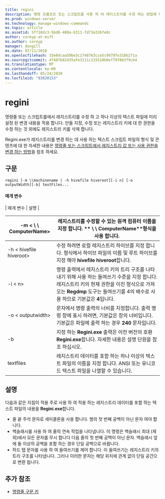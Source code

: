 ```yaml
---
title: regini
description: 명령 프롬프트 또는 스크립트를 사용 하 여 레지스트리를 수정 하는 방법에 대해 알아봅니다.
ms.prod: windows-server
ms.technology: manage-windows-commands
ms.topic: article
ms.assetid: 5ff18dc3-5bd8-400a-b311-fd73a3267e8c
author: coreyp-at-msft
ms.author: coreyp
manager: dongill
ms.date: 07/11/2018
ms.openlocfilehash: 33e0dcaa59be3c1748763cce5c9979fe318b271a
ms.sourcegitcommit: 4f407b82435afe3111c215510b0ef797863f9cb4
ms.translationtype: MT
ms.contentlocale: ko-KR
ms.lasthandoff: 05/24/2020
ms.locfileid: "83820153"
---
```

# <a name="regini"></a>regini

명령줄 또는 스크립트를에서 레지스트리를 수정 하 고 하나 이상의 텍스트 파일에 미리 설정 된 변경 내용을 적용 합니다. 만들 지정, 수정 또는 레지스트리 키에 대 한 권한을 수정 하는 것 외에도 레지스트리 키를 삭제 합니다.

Regini.exe가 레지스트리를 변경 하는 데 사용 하는 텍스트 스크립트 파일의 형식 및 콘텐츠에 대 한 자세한 내용은 [명령줄 또는 스크립트에서 레지스트리 값 또는 사용 권한을 변경 하는 방법](https://support.microsoft.com/help/264584/how-to-change-registry-values-or-permissions-from-a-command-line-or-a)을 참조 하세요.

## <a name="syntax"></a>구문

```
regini [-m \\machinename | -h hivefile hiveroot][-i n] [-o outputWidth][-b] textFiles...
```

#### <a name="parameters"></a>매개 변수

| 매개 변수 | 설명 |

|-m \< \\ \\ ComputerName>|레지스트리를 수정할 수 있는 원격 컴퓨터 이름을 지정 합니다. ** \\ \\ ComputerName**형식을 사용 합니다.|
|---------------------|-|
|-h \< hivefile hiveroot>|수정 하려면 로컬 레지스트리 하이브를 지정 합니다. 형식에서 하이브 파일의 이름 및 루트 하이브를 지정 해야 **hivefile hiveroot**합니다.|
|-i \< n>|명령 출력에서 레지스트리 키의 트리 구조를 나타내기 위해 사용 하는 들여쓰기 수준을 지정 합니다. 레지스트리 키의 현재 권한을 이진 형식으로 가져오는 **Regdmp** 도구는 들여쓰기를 4의 배수로 사용 하므로 기본값은 **4**입니다.|
|-o \< outputwidth>|문자에서 명령 출력의 너비를 지정합니다. 출력 명령 창에 표시 하려면, 기본값은 창의 너비입니다. 기본값은 파일에 출력 하는 경우 **240** 문자입니다.|
|-b|지정 하는 **Regini.exe** 출력은 이전 버전의 호환 **Regini.exe**합니다. 자세한 내용은 설명 단원을 참조 하십시오.|
|textfiles|레지스트리 데이터를 포함 하는 하나 이상의 텍스트 파일의 이름을 지정 합니다. ANSI 또는 유니코드 텍스트 파일을 나열할 수 있습니다.|

## <a name="remarks"></a>설명

다음과 같은 지침이 적용 주로 사용 하 여 적용 하는 레지스트리 데이터를 포함 하는 텍스트 파일의 내용을 **Regini.exe**합니다.
-   줄 끝 주석 문자로 세미콜론을 사용 합니다. 행의 첫 번째 공백이 아닌 문자 여야 합니다.
-   백슬래시를 사용 하 여 줄의 연속 작업을 나타냅니다. 이 명령은 백슬래시 최대 (제외)에서 모든 문자를 무시 합니다 다음 줄의 첫 번째 공백이 아닌 문자. 백슬래시 앞에 둘 이상의 공백을 포함 하는 경우 단일 공백으로 바뀝니다.
-   하드 탭 문자를 사용 하 여 들여쓰기를 제어 합니다. 이 들여쓰기는 레지스트리 키의 트리 구조를 나타냅니다. 그러나 이러한 문자는 해당 위치에 관계 없이 단일 공간으로 변환 됩니다.

## <a name="additional-references"></a>추가 참조

- [명령줄 구문 키](command-line-syntax-key.md)